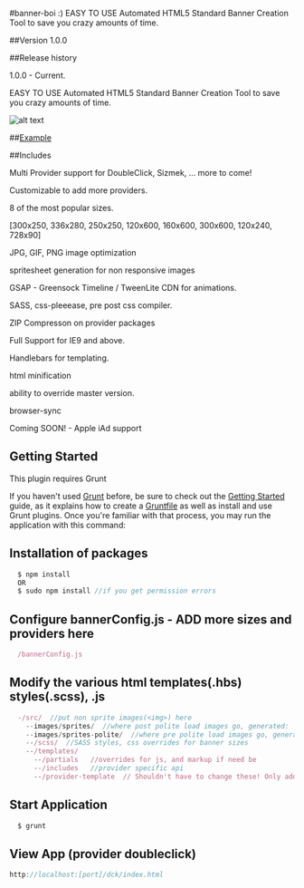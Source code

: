 #banner-boi   :)
EASY TO USE Automated HTML5 Standard Banner Creation Tool to save you crazy amounts of time.

##Version 1.0.0


##Release history

1.0.0 - Current.


EASY TO USE Automated HTML5 Standard Banner Creation Tool to save you crazy amounts of time.

![alt text](https://github.com/leedium/banner-boi/blob/master/files.png "Files")

##[Example](http://banner-boi.leedium.com)

##Includes

Multi Provider support for DoubleClick, Sizmek, ... more to come!

Customizable to add more providers.

8 of the most popular sizes.

[300x250, 336x280, 250x250, 120x600, 160x600, 300x600, 120x240, 728x90]

JPG, GIF, PNG image optimization

spritesheet generation for non responsive images

GSAP - Greensock Timeline / TweenLite CDN for animations.

SASS, css-pleeease, pre post css compiler.

ZIP Compresson on provider packages

Full Support for IE9 and above.

Handlebars for templating.

html minification

ability to override master version.

browser-sync

Coming SOON! - Apple iAd support


## Getting Started
This plugin requires Grunt

If you haven't used [Grunt](http://gruntjs.com/) before, be sure to check out the [Getting Started](http://gruntjs.com/getting-started) guide, as it explains how to create a [Gruntfile](http://gruntjs.com/sample-gruntfile) as well as install and use Grunt plugins. Once you're familiar with that process, you may run the application with this command:

## Installation of packages

```js
  $ npm install
  OR
  $ sudo npm install //if you get permission errors
```

## Configure bannerConfig.js  - ADD more sizes and providers here
```js
  /bannerConfig.js
```

## Modify the various html templates(.hbs) styles(.scss), .js
```js
  -/src/  //put non sprite images(<img>) here
    --images/sprites/  //where post polite load images go, generated:  spritesheet.png
    --images/sprites-polite/  //where pre polite load images go, generated spritesheet-polite.png
    --/scss/  //SASS styles, css overrides for banner sizes
    --/templates/
      --/partials   //overrides for js, and markup if need be
      --/includes   //provider specific api
      --/provider-template  // Shouldn't have to change these! Only add new ones as required
```

## Start Application
```js
  $ grunt
```

## View App (provider doubleclick)
```js
http://localhost:[port]/dck/index.html
```
